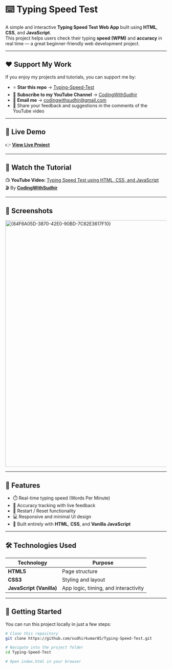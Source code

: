 # ⌨️ Typing Speed Test

A simple and interactive **Typing Speed Test Web App** built using **HTML**, **CSS**, and **JavaScript**.  
This project helps users check their typing **speed (WPM)** and **accuracy** in real time — a great beginner-friendly web development project.

---

## ❤️ Support My Work
If you enjoy my projects and tutorials, you can support me by:  
- ⭐ **Star this repo** → [Typing-Speed-Test](https://github.com/sudhirkumar85/Typing-Speed-Test)  
- 🎥 **Subscribe to my YouTube Channel** → [CodingWithSudhir](https://www.youtube.com/@CodingWithSudhir)  
- 📧 **Email me** → [codingwithsudhir@gmail.com](mailto:codingwithsudhir@gmail.com)  
- 💬 Share your feedback and suggestions in the comments of the YouTube video

---

## 🔗 Live Demo
👉 **[View Live Project](https://sudhirkumar85.github.io/Typing-Speed-Test/)**

---

## 🎥 Watch the Tutorial
📺 **YouTube Video:** [Typing Speed Test using HTML, CSS, and JavaScript](https://youtu.be/Fzdvu7Azc8w)  
🎬 By **[CodingWithSudhir](https://www.youtube.com/@CodingWithSudhir)**  

---

## 📸 Screenshots

<img width="1366" height="768" alt="{84F6A05D-3870-42E0-90BD-7C62E3617F10}" src="https://github.com/user-attachments/assets/d0d2b60c-18af-4560-884a-317e62960473" />

---

## 🧠 Features
- ⏱️ Real-time typing speed (Words Per Minute)  
- 🎯 Accuracy tracking with live feedback  
- 🔁 Restart / Reset functionality  
- 💻 Responsive and minimal UI design  
- 🧩 Built entirely with **HTML**, **CSS**, and **Vanilla JavaScript**  

---

## 🛠️ Technologies Used
| Technology | Purpose |
|-------------|----------|
| **HTML5** | Page structure |
| **CSS3** | Styling and layout |
| **JavaScript (Vanilla)** | App logic, timing, and interactivity |

---

## 🚀 Getting Started
You can run this project locally in just a few steps:

```bash
# Clone this repository
git clone https://github.com/sudhirkumar85/Typing-Speed-Test.git

# Navigate into the project folder
cd Typing-Speed-Test

# Open index.html in your browser

